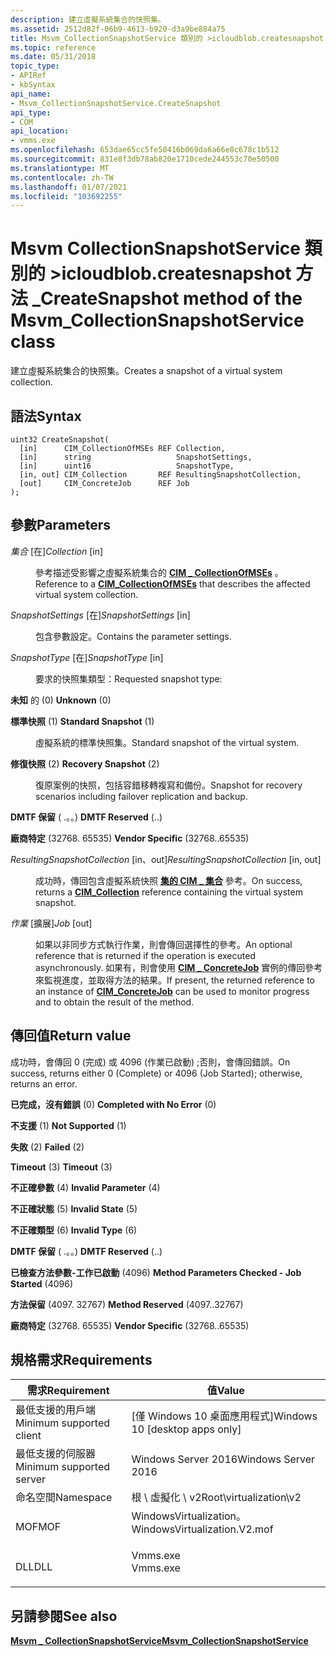```yaml
---
description: 建立虛擬系統集合的快照集。
ms.assetid: 2512d82f-06b9-4613-b920-d3a9be884a75
title: Msvm_CollectionSnapshotService 類別的 >icloudblob.createsnapshot 方法
ms.topic: reference
ms.date: 05/31/2018
topic_type:
- APIRef
- kbSyntax
api_name:
- Msvm_CollectionSnapshotService.CreateSnapshot
api_type:
- COM
api_location:
- vmms.exe
ms.openlocfilehash: 653dae65cc5fe50416b069da6a66e8c678c1b512
ms.sourcegitcommit: 831e8f3db78ab820e1710cede244553c70e50500
ms.translationtype: MT
ms.contentlocale: zh-TW
ms.lasthandoff: 01/07/2021
ms.locfileid: "103692255"
---
```

# <a name="createsnapshot-method-of-the-msvm_collectionsnapshotservice-class"></a><span data-ttu-id="a8d51-103">Msvm CollectionSnapshotService 類別的 >icloudblob.createsnapshot 方法 \_</span><span class="sxs-lookup"><span data-stu-id="a8d51-103">CreateSnapshot method of the Msvm\_CollectionSnapshotService class</span></span>

<span data-ttu-id="a8d51-104">建立虛擬系統集合的快照集。</span><span class="sxs-lookup"><span data-stu-id="a8d51-104">Creates a snapshot of a virtual system collection.</span></span>

## <a name="syntax"></a><span data-ttu-id="a8d51-105">語法</span><span class="sxs-lookup"><span data-stu-id="a8d51-105">Syntax</span></span>


```mof
uint32 CreateSnapshot(
  [in]      CIM_CollectionOfMSEs REF Collection,
  [in]      string                   SnapshotSettings,
  [in]      uint16                   SnapshotType,
  [in, out] CIM_Collection       REF ResultingSnapshotCollection,
  [out]     CIM_ConcreteJob      REF Job
);
```



## <a name="parameters"></a><span data-ttu-id="a8d51-106">參數</span><span class="sxs-lookup"><span data-stu-id="a8d51-106">Parameters</span></span>

<dl> <dt>

<span data-ttu-id="a8d51-107">*集合* \[在\]</span><span class="sxs-lookup"><span data-stu-id="a8d51-107">*Collection* \[in\]</span></span>
</dt> <dd>

<span data-ttu-id="a8d51-108">參考描述受影響之虛擬系統集合的 [**CIM \_ CollectionOfMSEs**](cim-collectionofmses.md) 。</span><span class="sxs-lookup"><span data-stu-id="a8d51-108">Reference to a [**CIM\_CollectionOfMSEs**](cim-collectionofmses.md) that describes the affected virtual system collection.</span></span>

</dd> <dt>

<span data-ttu-id="a8d51-109">*SnapshotSettings* \[在\]</span><span class="sxs-lookup"><span data-stu-id="a8d51-109">*SnapshotSettings* \[in\]</span></span>
</dt> <dd>

<span data-ttu-id="a8d51-110">包含參數設定。</span><span class="sxs-lookup"><span data-stu-id="a8d51-110">Contains the parameter settings.</span></span>

</dd> <dt>

<span data-ttu-id="a8d51-111">*SnapshotType* \[在\]</span><span class="sxs-lookup"><span data-stu-id="a8d51-111">*SnapshotType* \[in\]</span></span>
</dt> <dd>

<span data-ttu-id="a8d51-112">要求的快照集類型：</span><span class="sxs-lookup"><span data-stu-id="a8d51-112">Requested snapshot type:</span></span>

<dt>

<span id="Unknown"></span><span id="unknown"></span><span id="UNKNOWN"></span>

<span data-ttu-id="a8d51-113"><span id="Unknown"></span><span id="unknown"></span><span id="UNKNOWN"></span>**未知** 的 (0) </span><span class="sxs-lookup"><span data-stu-id="a8d51-113"><span id="Unknown"></span><span id="unknown"></span><span id="UNKNOWN"></span>**Unknown** (0)</span></span>


</dt> <dd></dd> <dt>

<span id="Standard_Snapshot"></span><span id="standard_snapshot"></span><span id="STANDARD_SNAPSHOT"></span>

<span data-ttu-id="a8d51-114"><span id="Standard_Snapshot"></span><span id="standard_snapshot"></span><span id="STANDARD_SNAPSHOT"></span>**標準快照** (1) </span><span class="sxs-lookup"><span data-stu-id="a8d51-114"><span id="Standard_Snapshot"></span><span id="standard_snapshot"></span><span id="STANDARD_SNAPSHOT"></span>**Standard Snapshot** (1)</span></span>


</dt> <dd>

<span data-ttu-id="a8d51-115">虛擬系統的標準快照集。</span><span class="sxs-lookup"><span data-stu-id="a8d51-115">Standard snapshot of the virtual system.</span></span>

</dd> <dt>

<span id="Recovery_Snapshot"></span><span id="recovery_snapshot"></span><span id="RECOVERY_SNAPSHOT"></span>

<span data-ttu-id="a8d51-116"><span id="Recovery_Snapshot"></span><span id="recovery_snapshot"></span><span id="RECOVERY_SNAPSHOT"></span>**修復快照** (2) </span><span class="sxs-lookup"><span data-stu-id="a8d51-116"><span id="Recovery_Snapshot"></span><span id="recovery_snapshot"></span><span id="RECOVERY_SNAPSHOT"></span>**Recovery Snapshot** (2)</span></span>


</dt> <dd>

<span data-ttu-id="a8d51-117">復原案例的快照，包括容錯移轉複寫和備份。</span><span class="sxs-lookup"><span data-stu-id="a8d51-117">Snapshot for recovery scenarios including failover replication and backup.</span></span>

</dd> <dt>

<span id="DMTF_Reserved"></span><span id="dmtf_reserved"></span><span id="DMTF_RESERVED"></span>

<span data-ttu-id="a8d51-118"><span id="DMTF_Reserved"></span><span id="dmtf_reserved"></span><span id="DMTF_RESERVED"></span>**DMTF 保留** ( .。。) </span><span class="sxs-lookup"><span data-stu-id="a8d51-118"><span id="DMTF_Reserved"></span><span id="dmtf_reserved"></span><span id="DMTF_RESERVED"></span>**DMTF Reserved** (..)</span></span>


</dt> <dd></dd> <dt>

<span id="Vendor_Specific"></span><span id="vendor_specific"></span><span id="VENDOR_SPECIFIC"></span>

<span data-ttu-id="a8d51-119"><span id="Vendor_Specific"></span><span id="vendor_specific"></span><span id="VENDOR_SPECIFIC"></span>**廠商特定** (32768. 65535) </span><span class="sxs-lookup"><span data-stu-id="a8d51-119"><span id="Vendor_Specific"></span><span id="vendor_specific"></span><span id="VENDOR_SPECIFIC"></span>**Vendor Specific** (32768..65535)</span></span>


</dt> <dd></dd> </dl> </dd> <dt>

<span data-ttu-id="a8d51-120">*ResultingSnapshotCollection* \[in、out\]</span><span class="sxs-lookup"><span data-stu-id="a8d51-120">*ResultingSnapshotCollection* \[in, out\]</span></span>
</dt> <dd>

<span data-ttu-id="a8d51-121">成功時，傳回包含虛擬系統快照 [**集的 CIM \_ 集合**](cim-collection.md) 參考。</span><span class="sxs-lookup"><span data-stu-id="a8d51-121">On success, returns a [**CIM\_Collection**](cim-collection.md) reference containing the virtual system snapshot.</span></span>

</dd> <dt>

<span data-ttu-id="a8d51-122">*作業* \[擴展\]</span><span class="sxs-lookup"><span data-stu-id="a8d51-122">*Job* \[out\]</span></span>
</dt> <dd>

<span data-ttu-id="a8d51-123">如果以非同步方式執行作業，則會傳回選擇性的參考。</span><span class="sxs-lookup"><span data-stu-id="a8d51-123">An optional reference that is returned if the operation is executed asynchronously.</span></span> <span data-ttu-id="a8d51-124">如果有，則會使用 [**CIM \_ ConcreteJob**](cim-concretejob.md) 實例的傳回參考來監視進度，並取得方法的結果。</span><span class="sxs-lookup"><span data-stu-id="a8d51-124">If present, the returned reference to an instance of [**CIM\_ConcreteJob**](cim-concretejob.md) can be used to monitor progress and to obtain the result of the method.</span></span>

</dd> </dl>

## <a name="return-value"></a><span data-ttu-id="a8d51-125">傳回值</span><span class="sxs-lookup"><span data-stu-id="a8d51-125">Return value</span></span>

<span data-ttu-id="a8d51-126">成功時，會傳回 0 (完成) 或 4096 (作業已啟動) ;否則，會傳回錯誤。</span><span class="sxs-lookup"><span data-stu-id="a8d51-126">On success, returns either 0 (Complete) or 4096 (Job Started); otherwise, returns an error.</span></span>

<dl> <dt>

<span data-ttu-id="a8d51-127">**已完成，沒有錯誤** (0) </span><span class="sxs-lookup"><span data-stu-id="a8d51-127">**Completed with No Error** (0)</span></span>
</dt> <dt>

<span data-ttu-id="a8d51-128">**不支援** (1) </span><span class="sxs-lookup"><span data-stu-id="a8d51-128">**Not Supported** (1)</span></span>
</dt> <dt>

<span data-ttu-id="a8d51-129">**失敗** (2) </span><span class="sxs-lookup"><span data-stu-id="a8d51-129">**Failed** (2)</span></span>
</dt> <dt>

<span data-ttu-id="a8d51-130">**Timeout** (3) </span><span class="sxs-lookup"><span data-stu-id="a8d51-130">**Timeout** (3)</span></span>
</dt> <dt>

<span data-ttu-id="a8d51-131">**不正確參數** (4) </span><span class="sxs-lookup"><span data-stu-id="a8d51-131">**Invalid Parameter** (4)</span></span>
</dt> <dt>

<span data-ttu-id="a8d51-132">**不正確狀態** (5) </span><span class="sxs-lookup"><span data-stu-id="a8d51-132">**Invalid State** (5)</span></span>
</dt> <dt>

<span data-ttu-id="a8d51-133">**不正確類型** (6) </span><span class="sxs-lookup"><span data-stu-id="a8d51-133">**Invalid Type** (6)</span></span>
</dt> <dt>

<span data-ttu-id="a8d51-134">**DMTF 保留** ( .。。) </span><span class="sxs-lookup"><span data-stu-id="a8d51-134">**DMTF Reserved** (..)</span></span>
</dt> <dt>

<span data-ttu-id="a8d51-135">**已檢查方法參數-工作已啟動** (4096) </span><span class="sxs-lookup"><span data-stu-id="a8d51-135">**Method Parameters Checked - Job Started** (4096)</span></span>
</dt> <dt>

<span data-ttu-id="a8d51-136">**方法保留** (4097. 32767) </span><span class="sxs-lookup"><span data-stu-id="a8d51-136">**Method Reserved** (4097..32767)</span></span>
</dt> <dt>

<span data-ttu-id="a8d51-137">**廠商特定** (32768. 65535) </span><span class="sxs-lookup"><span data-stu-id="a8d51-137">**Vendor Specific** (32768..65535)</span></span>
</dt> </dl>

## <a name="requirements"></a><span data-ttu-id="a8d51-138">規格需求</span><span class="sxs-lookup"><span data-stu-id="a8d51-138">Requirements</span></span>



| <span data-ttu-id="a8d51-139">需求</span><span class="sxs-lookup"><span data-stu-id="a8d51-139">Requirement</span></span> | <span data-ttu-id="a8d51-140">值</span><span class="sxs-lookup"><span data-stu-id="a8d51-140">Value</span></span> |
|-------------------------------------|---------------------------------------------------------------------------------------------------------|
| <span data-ttu-id="a8d51-141">最低支援的用戶端</span><span class="sxs-lookup"><span data-stu-id="a8d51-141">Minimum supported client</span></span><br/> | <span data-ttu-id="a8d51-142">\[僅 Windows 10 桌面應用程式\]</span><span class="sxs-lookup"><span data-stu-id="a8d51-142">Windows 10 \[desktop apps only\]</span></span><br/>                                                             |
| <span data-ttu-id="a8d51-143">最低支援的伺服器</span><span class="sxs-lookup"><span data-stu-id="a8d51-143">Minimum supported server</span></span><br/> | <span data-ttu-id="a8d51-144">Windows Server 2016</span><span class="sxs-lookup"><span data-stu-id="a8d51-144">Windows Server 2016</span></span><br/>                                                                          |
| <span data-ttu-id="a8d51-145">命名空間</span><span class="sxs-lookup"><span data-stu-id="a8d51-145">Namespace</span></span><br/>                | <span data-ttu-id="a8d51-146">根 \\ 虛擬化 \\ v2</span><span class="sxs-lookup"><span data-stu-id="a8d51-146">Root\\virtualization\\v2</span></span><br/>                                                                     |
| <span data-ttu-id="a8d51-147">MOF</span><span class="sxs-lookup"><span data-stu-id="a8d51-147">MOF</span></span><br/>                      | <dl> <span data-ttu-id="a8d51-148"><dt>WindowsVirtualization。</dt></span><span class="sxs-lookup"><span data-stu-id="a8d51-148"><dt>WindowsVirtualization.V2.mof</dt></span></span> </dl> |
| <span data-ttu-id="a8d51-149">DLL</span><span class="sxs-lookup"><span data-stu-id="a8d51-149">DLL</span></span><br/>                      | <dl> <span data-ttu-id="a8d51-150"><dt>Vmms.exe</dt></span><span class="sxs-lookup"><span data-stu-id="a8d51-150"><dt>Vmms.exe</dt></span></span> </dl>                     |



## <a name="see-also"></a><span data-ttu-id="a8d51-151">另請參閱</span><span class="sxs-lookup"><span data-stu-id="a8d51-151">See also</span></span>

<dl> <dt>

[<span data-ttu-id="a8d51-152">**Msvm \_ CollectionSnapshotService**</span><span class="sxs-lookup"><span data-stu-id="a8d51-152">**Msvm\_CollectionSnapshotService**</span></span>](msvm-collectionsnapshotservice.md)
</dt> </dl>

 

 




